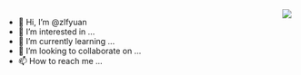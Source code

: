 <img align="right" src="https://github-readme-stats.vercel.app/api?username=zlfyuan&show_icons=true&icon_color=CE1D2D&text_color=718096&bg_color=00000000&hide_title=true&hide_border=true" />


- 👋 Hi, I’m @zlfyuan
- 👀 I’m interested in ...
- 🌱 I’m currently learning ...
- 💞️ I’m looking to collaborate on ...
- 📫 How to reach me ...

<!---
zlfyuan/zlfyuan is a ✨ special ✨ repository because its `README.md` (this file) appears on your GitHub profile.
You can click the Preview link to take a look at your changes.
--->


